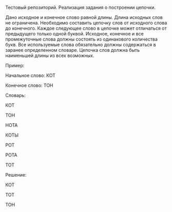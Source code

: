 Тестовый репозиторий. Реализация задания о построении цепочки. 

Дано исходное и конечное слово равной длины.
Длина исходных слов не ограничена. Необходимо составить цепочку слов от исходного слова до конечного.
Каждое следующее слово в цепочке может отличаться от предыдущего только одной буквой.
Исходное, конечное и все промежуточные слова должны состоять из одинакового количества букв.
Все используемые слова обязательно должны содержаться в заранее определенном словаре.
Цепочка слов должна быть наименьшей длины из всех возможных.

Пример:

<p>Начальное слово: КОТ
<p>Конечное слово: ТОН
<p>Словарь:
<p>КОТ
<p>ТОН
<p>НОТА
<p>КОТЫ
<p>РОТ
<p>РОТА
<p>ТОТ
<p>Решение:
<p>КОТ
<p>ТОТ
<p> ТОН
